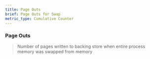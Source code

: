 ```yaml
---
title: Page Outs
brief: Page Outs for Swap
metric_type: Cumulative Counter
---
```

### Page Outs

> Number of pages written to backing store when entire process memory was swapped from memory

